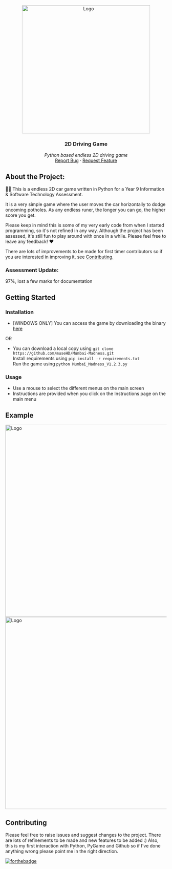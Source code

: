 <div align="center">

<a href="https://musehd.github.io/Mumbai-Madness/">
  <img src="https://user-images.githubusercontent.com/57558058/198822338-0e4852c3-fd5b-423f-8d52-374bb5f8be83.jpg" alt="Logo" width="400">
</a>


  <h3 align="center">2D Driving Game</h3>

  <p align="center">
    <em>Python based endless 2D driving game</em>
    <br/>
    <a href="https://github.com/museHD/Mumbai-Madness/issues">Report Bug</a>
    ·
    <a href="https://github.com/museHD/Mumbai-Madness/issues">Request Feature</a>
  </p>
</div>


## About the Project:
👩‍💻 This is a endless 2D car game written in Python for a Year 9 Information & Software Technology Assessment. 

It is a very simple game where the user moves the car horizontally to dodge oncoming potholes. As any endless runer, the longer you can go, the higher score you get. 

Please keep in mind this is some of my very early code from when I started programming, so it's not refined in any way.
Although the project has been assessed, it's still fun to play around with once in a while. Please feel free to leave any feedback! ❤️

There are lots of improvements to be made for first timer contributors so if you are interested in improving it, see <a href="#contributing">Contributing.</a>

### Assessment Update:

97%, lost a few marks for documentation


## Getting Started

### Installation
* [WINDOWS ONLY] You can access the game by downloading the binary [here](https://github.com/museHD/Mumbai-Madness/releases)

OR

* You can download a local copy using `git clone https://github.com/museHD/Mumbai-Madness.git `  
Install requirements using `pip install -r requirements.txt`  
Run the game using `python Mumbai_Madness_V1.2.3.py`  

### Usage
* Use a mouse to select the different menus on the main screen
* Instructions are provided when you click on the Instructions page on the main menu

## Example
<img src="https://user-images.githubusercontent.com/57558058/198822976-3a402f49-36e8-4b4c-967d-ac44b943a1a4.png" alt="Logo" width="600">
<img src="https://user-images.githubusercontent.com/57558058/198822993-40bd71fa-8f1e-4cc8-a037-f36eb452597a.png" alt="Logo" width="600">




## Contributing
Please feel free to raise issues and suggest changes to the project.
There are lots of refinements to be made and new features to be added :)
Also, this is my first interaction with Python, PyGame and Github so if I've done anything wrong please point me in the right direction.

[![forthebadge](https://forthebadge.com/images/badges/made-with-python.svg)](https://forthebadge.com)

